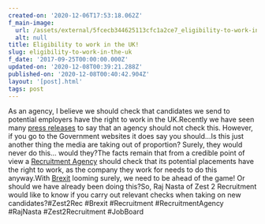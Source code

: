 ```yaml
---
created-on: '2020-12-06T17:53:18.062Z'
f_main-image:
  url: /assets/external/5fcecb344625113cfc1a2ce7_eligibility-to-work-in-the-uk.png
  alt: null
title: Eligibility to work in the UK!
slug: eligibility-to-work-in-the-uk
f_date: '2017-09-25T00:00:00.000Z'
updated-on: '2020-12-08T00:39:21.288Z'
published-on: '2020-12-08T00:40:42.904Z'
layout: '[post].html'
tags: post
---
```


As an agency, I believe we should check that candidates we send to potential employers have the right to work in the UK.Recently we have seen many [press releases](#) to say that an agency should not check this. However, if you go to the Government websites it does say you should…Is this just another thing the media are taking out of proportion? Surely, they would never do this… would they?The facts remain that from a credible point of view a [Recruitment Agency](#) should check that its potential placements have the right to work, as the company they work for needs to do this anyway.With [Brexit](#) looming surely, we need to be ahead of the game! Or should we have already been doing this?So, Raj Nasta of Zest 2 Recruitment would like to know if you carry out relevant checks when taking on new candidates?#Zest2Rec #Brexit #Recruitment #RecruitmentAgency #RajNasta #Zest2Recruitment #JobBoard
